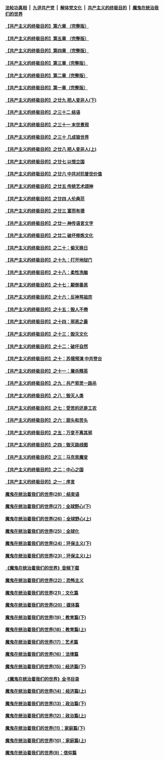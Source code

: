 ####  [法轮功真相](../../../../basic/blob/master/README.md?t=05181931) &nbsp;|&nbsp; [九评共产党](../../../../9ping.md/blob/master/README.md?t=05181931) &nbsp;|&nbsp; [解体党文化](../../../../jtdwh.md/blob/master/README.md?t=05181931)  &nbsp;|&nbsp; [共产主义的终极目的](../../../../gczydzjmd.md/blob/master/README.md?t=05181931) &nbsp;|&nbsp; [魔鬼在统治我们的世界](../../../../mgztzwmdsj.md/blob/master/README.md?t=05181931) 

#### [【共产主义的终极目的】第六章 （完整版）](../pages/nsc422/n11428913.md?t=05181931) 

#### [【共产主义的终极目的】第五章 （完整版）](../pages/nsc422/n11428912.md?t=05181931) 

#### [【共产主义的终极目的】第四章 （完整版）](../pages/nsc422/n11428907.md?t=05181931) 

#### [【共产主义的终极目的】第三章（完整版）](../pages/nsc422/n11428848.md?t=05181931) 

#### [【共产主义的终极目的】第二章（完整版）](../pages/nsc422/n11428831.md?t=05181931) 

#### [【共产主义的终极目的】第一章（完整版）](../pages/nsc422/n11417651.md?t=05181931) 

#### [【共产主义的终极目的】之廿九 把人变非人(下)](../pages/nsc422/n11344140.md?t=05181931) 

#### [【共产主义的终极目的】之三十二 结语](../pages/nsc422/n11360535.md?t=05181931) 

#### [【共产主义的终极目的】之三十一 末世景观](../pages/nsc422/n11351129.md?t=05181931) 

#### [【共产主义的终极目的】之三十 几成狼世界](../pages/nsc422/n11348280.md?t=05181931) 

#### [【共产主义的终极目的】之廿八 把人变非人(上)](../pages/nsc422/n11340492.md?t=05181931) 

#### [【共产主义的终极目的】之廿七 以恨立国](../pages/nsc422/n11336944.md?t=05181931) 

#### [【共产主义的终极目的】之廿六 中共对抗普世价值](../pages/nsc422/n11324785.md?t=05181931) 

#### [【共产主义的终极目的】之廿五 传统艺术颂神](../pages/nsc422/n11296396.md?t=05181931) 

#### [【共产主义的终极目的】之廿四 人伦典范](../pages/nsc422/n11296397.md?t=05181931) 

#### [【共产主义的终极目的】之廿三 富而有德](../pages/nsc422/n11283598.md?t=05181931) 

#### [【共产主义的终极目的】之廿一 神传语言文字](../pages/nsc422/n11263265.md?t=05181931) 

#### [【共产主义的终极目的】之廿二 破坏修炼文化](../pages/nsc422/n11245728.md?t=05181931) 

#### [【共产主义的终极目的】之二十：偷天换日](../pages/nsc422/n11238846.md?t=05181931) 

#### [【共产主义的终极目的】之十九：打开地狱门](../pages/nsc422/n11206376.md?t=05181931) 

#### [【共产主义的终极目的】之十八：柔性洗脑](../pages/nsc422/n11199994.md?t=05181931) 

#### [【共产主义的终极目的】之十七：颠倒善恶](../pages/nsc422/n11179782.md?t=05181931) 

#### [【共产主义的终极目的】之十六：反神骂祖宗](../pages/nsc422/n11166798.md?t=05181931) 

#### [【共产主义的终极目的】之十五：毁人不倦](../pages/nsc422/n11166792.md?t=05181931) 

#### [【共产主义的终极目的】之十四：邪恶之最](../pages/nsc422/n11150249.md?t=05181931) 

#### [【共产主义的终极目的】之十三：毁灭文化](../pages/nsc422/n11135227.md?t=05181931) 

#### [【共产主义的终极目的】之十二：破坏自然](../pages/nsc422/n11135214.md?t=05181931) 

#### [【共产主义的终极目的】之十：苏俄预演 中共登台](../pages/nsc422/n11118424.md?t=05181931) 

#### [【共产主义的终极目的】之十一：屠杀精英](../pages/nsc422/n11118442.md?t=05181931) 

#### [【共产主义的终极目的】之九：共产邪灵一路杀](../pages/nsc422/n11114139.md?t=05181931) 

#### [【共产主义的终极目的】之八：毁灭人类](../pages/nsc422/n11108503.md?t=05181931) 

#### [【共产主义的终极目的】之七：受苦的还是工农](../pages/nsc422/n11101809.md?t=05181931) 

#### [【共产主义的终极目的】之六：甜头和苦头](../pages/nsc422/n11096971.md?t=05181931) 

#### [【共产主义的终极目的】之五：万变不离其邪](../pages/nsc422/n11091285.md?t=05181931) 

#### [【共产主义的终极目的】之四：毁灭路线图](../pages/nsc422/n11086284.md?t=05181931) 

#### [【共产主义的终极目的】之三：马克思魔变](../pages/nsc422/n11061941.md?t=05181931) 

#### [【共产主义的终极目的】之二：中心之国](../pages/nsc422/n11047728.md?t=05181931) 

#### [【共产主义的终极目的】之一：序言](../pages/nsc422/n11086077.md?t=05181931) 

#### [魔鬼在统治着我们的世界(28)：结束语](../pages/nsc422/n10936246.md?t=05181931) 

#### [魔鬼在统治着我们的世界(27)：全球野心(下)](../pages/nsc422/n10928319.md?t=05181931) 

#### [魔鬼在统治着我们的世界(26)：全球野心(上)](../pages/nsc422/n10900318.md?t=05181931) 

#### [魔鬼在统治着我们的世界(25)：全球化](../pages/nsc422/n10788205.md?t=05181931) 

#### [魔鬼在统治着我们的世界(24)：环保主义(下)](../pages/nsc422/n10695307.md?t=05181931) 

#### [魔鬼在统治着我们的世界(23)：环保主义(上)](../pages/nsc422/n10688613.md?t=05181931) 

#### [《魔鬼在统治着我们的世界》音频下载](../pages/nsc422/n10635553.md?t=05181931) 

#### [魔鬼在统治着我们的世界(22)：恐怖主义](../pages/nsc422/n10614727.md?t=05181931) 

#### [魔鬼在统治着我们的世界(21)：文化篇](../pages/nsc422/n10597706.md?t=05181931) 

#### [魔鬼在统治着我们的世界(20)：媒体篇](../pages/nsc422/n10586579.md?t=05181931) 

#### [魔鬼在统治着我们的世界(19)：教育篇(下)](../pages/nsc422/n10564808.md?t=05181931) 

#### [魔鬼在统治着我们的世界(18)：教育篇(上)](../pages/nsc422/n10526970.md?t=05181931) 

#### [魔鬼在统治着我们的世界(17)：艺术篇](../pages/nsc422/n10499093.md?t=05181931) 

#### [魔鬼在统治着我们的世界(16)：法律篇](../pages/nsc422/n10485969.md?t=05181931) 

#### [魔鬼在统治着我们的世界(15)：经济篇(下)](../pages/nsc422/n10469975.md?t=05181931) 

#### [《魔鬼在统治着我们的世界》全书目录](../pages/nsc422/n10464261.md?t=05181931) 

#### [魔鬼在统治着我们的世界(14)：经济篇(上)](../pages/nsc422/n10457370.md?t=05181931) 

#### [魔鬼在统治着我们的世界(13)：政治篇(下)](../pages/nsc422/n10448270.md?t=05181931) 

#### [魔鬼在统治着我们的世界(12)：政治篇(上)](../pages/nsc422/n10444576.md?t=05181931) 

#### [魔鬼在统治着我们的世界(11)：家庭篇(下)](../pages/nsc422/n10440961.md?t=05181931) 

#### [魔鬼在统治着我们的世界(10)：家庭篇(上)](../pages/nsc422/n10435448.md?t=05181931) 

#### [魔鬼在统治着我们的世界(9)：信仰篇](../pages/nsc422/n10432159.md?t=05181931) 

